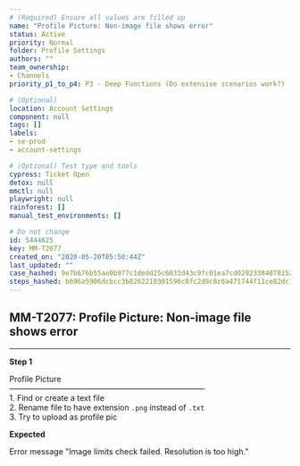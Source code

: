```yaml
---
# (Required) Ensure all values are filled up
name: "Profile Picture: Non-image file shows error"
status: Active
priority: Normal
folder: Profile Settings
authors: ""
team_ownership: 
- Channels
priority_p1_to_p4: P3 - Deep Functions (Do extensive scenarios work?)

# (Optional)
location: Account Settings
component: null
tags: []
labels: 
- se-prod
- account-settings

# (Optional) Test type and tools
cypress: Ticket Open
detox: null
mmctl: null
playwright: null
rainforest: []
manual_test_environments: []

# Do not change
id: 5444625
key: MM-T2077
created_on: "2020-05-20T05:50:44Z"
last_updated: ""
case_hashed: 9e7b676b55ae0b977c1dedd25c6031d43c9fc01ea7cd029233848781526f53bfbc6546243ed602aeced663313e97fceb
steps_hashed: b696a5906dcbcc3b8262210301596c8fc2d9c8c6a471744f11ce82dc13c4a03107554aea16372b8484e933c7221e9831
---
```


<!-- (Auto-generated) Based on frontmatter's "key" and "name" -->

## MM-T2077: Profile Picture: Non-image file shows error

---

**Step 1**

Profile Picture\
—————————————————————————\
1\. Find or create a text file\
2\. Rename file to have extension `.png` instead of `.txt`\
3\. Try to upload as profile pic

**Expected**

Error message "Image limits check failed. Resolution is too high."
